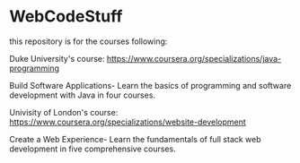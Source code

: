 # WebCodeStuff
this repository is for the courses following:

Duke University's course:
https://www.coursera.org/specializations/java-programming

Build Software Applications-
Learn the basics of programming and software development with Java in four courses.

Univisity of London's course:
https://www.coursera.org/specializations/website-development

Create a Web Experience-
Learn the fundamentals of full stack web development in five comprehensive courses.

